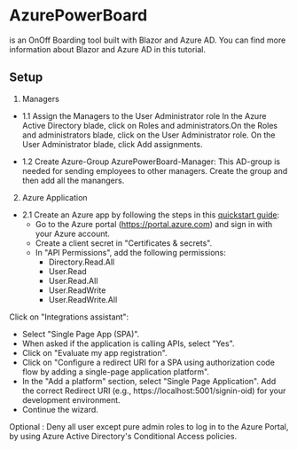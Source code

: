 # AzurePowerBoard
is an OnOff Boarding tool built with Blazor and Azure AD. You can find more information about Blazor and Azure AD in this tutorial.

## Setup

1. Managers   
- 1.1 Assign the Managers to the User Administrator role 
In the Azure Active Directory blade, click on Roles and administrators.On the Roles and administrators blade, click on the User Administrator role.
On the User Administrator blade, click Add assignments.

- 1.2 Create Azure-Group AzurePowerBoard-Manager: 
This AD-group is needed for sending employees to other managers.
Create the group and then add all the manangers.

2. Azure Application 
- 2.1 Create an Azure app by following the steps in this [quickstart guide](https://learn.microsoft.com/en-us/azure/active-directory/develop/quickstart-register-app):
   - Go to the Azure portal (https://portal.azure.com) and sign in with your Azure account.
   - Create a client secret in "Certificates & secrets".
   - In "API Permissions", add the following permissions:
     - Directory.Read.All
     - User.Read
     - User.Read.All
     - User.ReadWrite
     - User.ReadWrite.All

Click on "Integrations assistant":
   - Select "Single Page App (SPA)".
   - When asked if the application is calling APIs, select "Yes".
   - Click on "Evaluate my app registration".
   - Click on "Configure a redirect URI for a SPA using authorization code flow by adding a single-page application platform".
   - In the "Add a platform" section, select "Single Page Application". Add the correct Redirect URI (e.g., https://localhost:5001/signin-oid) for your development environment.
   - Continue the wizard.

Optional : Deny all user except pure admin roles to log in to the Azure Portal, by using Azure Active Directory's Conditional Access policies. 

